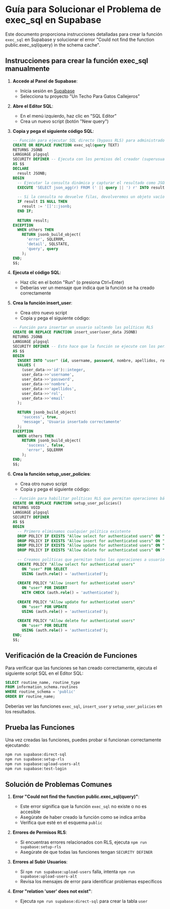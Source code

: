 # Guía para Solucionar el Problema de exec_sql en Supabase

Este documento proporciona instrucciones detalladas para crear la función `exec_sql` en Supabase y solucionar el error "Could not find the function public.exec_sql(query) in the schema cache".

## Instrucciones para crear la función exec_sql manualmente

1. **Accede al Panel de Supabase**:
   - Inicia sesión en [Supabase](https://app.supabase.com/)
   - Selecciona tu proyecto "Un Techo Para Gatos Callejeros"

2. **Abre el Editor SQL**:
   - En el menú izquierdo, haz clic en "SQL Editor"
   - Crea un nuevo script (botón "New query")

3. **Copia y pega el siguiente código SQL**:
   ```sql
   -- Función para ejecutar SQL directo (bypass RLS) para administradores
   CREATE OR REPLACE FUNCTION exec_sql(query TEXT)
   RETURNS JSONB
   LANGUAGE plpgsql
   SECURITY DEFINER -- Ejecuta con los permisos del creador (superusuario)
   AS $$
   DECLARE
     result JSONB;
   BEGIN
     -- Ejecutar la consulta dinámica y capturar el resultado como JSON
     EXECUTE 'SELECT json_agg(r) FROM (' || query || ') r' INTO result;
     
     -- Si la consulta no devuelve filas, devolveremos un objeto vacío
     IF result IS NULL THEN
       result := '[]'::jsonb;
     END IF;
     
     RETURN result;
   EXCEPTION
     WHEN others THEN
       RETURN jsonb_build_object(
         'error', SQLERRM,
         'detail', SQLSTATE,
         'query', query
       );
   END;
   $$;
   ```

4. **Ejecuta el código SQL**:
   - Haz clic en el botón "Run" (o presiona Ctrl+Enter)
   - Deberías ver un mensaje que indica que la función se ha creado correctamente

5. **Crea la función insert_user**:
   - Crea otro nuevo script
   - Copia y pega el siguiente código:
   ```sql
   -- Función para insertar un usuario saltando las políticas RLS
   CREATE OR REPLACE FUNCTION insert_user(user_data JSONB)
   RETURNS JSONB
   LANGUAGE plpgsql
   SECURITY DEFINER -- Esto hace que la función se ejecute con los permisos del creador
   AS $$
   BEGIN
     INSERT INTO "user" (id, username, password, nombre, apellidos, rol, email)
     VALUES (
       (user_data->>'id')::integer,
       user_data->>'username',
       user_data->>'password',
       user_data->>'nombre',
       user_data->>'apellidos',
       user_data->>'rol',
       user_data->>'email'
     );
     
     RETURN jsonb_build_object(
       'success', true,
       'message', 'Usuario insertado correctamente'
     );
   EXCEPTION
     WHEN others THEN
       RETURN jsonb_build_object(
         'success', false,
         'error', SQLERRM
       );
   END;
   $$;
   ```

6. **Crea la función setup_user_policies**:
   - Crea otro nuevo script
   - Copia y pega el siguiente código:
   ```sql
   -- Función para habilitar políticas RLS que permitan operaciones básicas
   CREATE OR REPLACE FUNCTION setup_user_policies()
   RETURNS VOID
   LANGUAGE plpgsql
   SECURITY DEFINER
   AS $$
   BEGIN
     -- Primero eliminamos cualquier política existente
     DROP POLICY IF EXISTS "Allow select for authenticated users" ON "user";
     DROP POLICY IF EXISTS "Allow insert for authenticated users" ON "user";
     DROP POLICY IF EXISTS "Allow update for authenticated users" ON "user";
     DROP POLICY IF EXISTS "Allow delete for authenticated users" ON "user";
     
     -- Creamos políticas que permitan todas las operaciones a usuarios autenticados
     CREATE POLICY "Allow select for authenticated users" 
       ON "user" FOR SELECT 
       USING (auth.role() = 'authenticated');
       
     CREATE POLICY "Allow insert for authenticated users" 
       ON "user" FOR INSERT 
       WITH CHECK (auth.role() = 'authenticated');
       
     CREATE POLICY "Allow update for authenticated users" 
       ON "user" FOR UPDATE 
       USING (auth.role() = 'authenticated');
       
     CREATE POLICY "Allow delete for authenticated users" 
       ON "user" FOR DELETE 
       USING (auth.role() = 'authenticated');
   END;
   $$;
   ```

## Verificación de la Creación de Funciones

Para verificar que las funciones se han creado correctamente, ejecuta el siguiente script SQL en el Editor SQL:

```sql
SELECT routine_name, routine_type 
FROM information_schema.routines 
WHERE routine_schema = 'public' 
ORDER BY routine_name;
```

Deberías ver las funciones `exec_sql`, `insert_user` y `setup_user_policies` en los resultados.

## Prueba las Funciones

Una vez creadas las funciones, puedes probar si funcionan correctamente ejecutando:

```bash
npm run supabase:direct-sql
npm run supabase:setup-rls
npm run supabase:upload-users-alt
npm run supabase:test-login
```

## Solución de Problemas Comunes

1. **Error "Could not find the function public.exec_sql(query)"**:
   - Este error significa que la función `exec_sql` no existe o no es accesible
   - Asegúrate de haber creado la función como se indica arriba
   - Verifica que esté en el esquema `public`

2. **Errores de Permisos RLS**:
   - Si encuentras errores relacionados con RLS, ejecuta `npm run supabase:setup-rls`
   - Asegúrate de que todas las funciones tengan `SECURITY DEFINER`

3. **Errores al Subir Usuarios**:
   - Si `npm run supabase:upload-users` falla, intenta `npm run supabase:upload-users-alt`
   - Revisa los mensajes de error para identificar problemas específicos

4. **Error "relation 'user' does not exist"**:
   - Ejecuta `npm run supabase:direct-sql` para crear la tabla `user`
